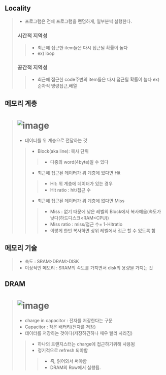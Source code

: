 ## Locality
> - 프로그램은 전체 프로그램을 랜덤하게, 일부분씩 실행한다.
> ### 시간적 지역성
> > - 최근에 접근한 item들은 다시 접근될 확률이 높다
> > - ex) loop
> ### 공간적 지역성
> > - 최근에 접근한 code주변의 item들은 다시 접근될 확률이 높다
> > ex) 순차적 명령접근,배열

## 메모리 계층
> # ![image](https://user-images.githubusercontent.com/84065357/171443227-c1a1fa9d-ef4a-4d05-9c9a-c5df6ea3ceea.png)
> - 데이터를 위 계층으로 전달하는 것
> > - Block(aka line): 복사 단위
> > > - 다중의 word(4byte)일 수 있다
> > - 최근에 접근된 데이터가 위 계층에 있다면 Hit
> > > - Hit: 위 계층에 데이터가 있는 경우
> > > - Hit ratio : hit/접근 수
> > - 최근에 접근된 데이터가 위 계층에 없다면 Miss
> > > - Miss : 없기 때문에 낮은 레벨의 Block에서 복사해옴(속도가 낮다(하드디스크<RAM<CPU))
> > > - Miss ratio : miss/접근 수= 1-Hitratio
> > > - 이렇게 한번 복사하면 상위 레벨에서 접근 할 수 있도록 함

## 메모리 기술
> - 속도 : SRAM>DRAM>DISK
> - 이상적인 메모리 : SRAM의 속도를 가지면서 disk의 용량을 가지는 것

## DRAM
> # ![image](https://user-images.githubusercontent.com/84065357/171445736-3f036bf0-fab6-4792-950f-5b0e26821849.png)
> - charge in capacitor : 전자를 저장한다는 구문
> - Capacitor : 작은 배터리(전자를 저장)
> - 데이터를 저장하는 것이다(저장하긴하나 매우 빨리 사라짐)
> > - 하나의 트랜지스터는 charge에 접근하기위해 사용됨
> > - 정기적으로 refresh 되야함
> > > - 즉, 읽어와서 써야함
> > > - DRAM의 Row에서 실행됨.
